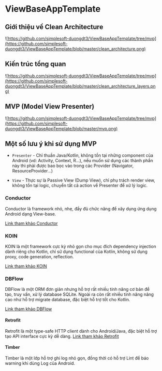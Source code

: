 # ViewBaseAppTemplate

Giới thiệu về Clean Architecture
-----------------
![https://github.com/simplesoft-duongdt3/ViewBaseAppTemplate/tree/mvp](https://github.com/simplesoft-duongdt3/ViewBaseAppTemplate/blob/master/clean_architecture.png)

Kiến trúc tổng quan
-----------------
![https://github.com/simplesoft-duongdt3/ViewBaseAppTemplate/tree/mvp](https://github.com/simplesoft-duongdt3/ViewBaseAppTemplate/blob/master/clean_architecture_layers.png)

MVP (Model View Presenter)
-----------------
![https://github.com/simplesoft-duongdt3/ViewBaseAppTemplate/tree/mvp](https://github.com/simplesoft-duongdt3/ViewBaseAppTemplate/blob/master/mvp.png)

Một số lưu ý khi sử dụng MVP
-----------------
 * `Presenter` - Chỉ thuần Java/Kotlin, không tồn tại những component của Android (vd: Activity, Context, R...), nếu muốn sử dụng các thành phần này thì phải được bao bọc vào trong các Provider (Navigator, ResourceProvider...)
 
 * `View` - Thực sự là Passive View (Dump View), chỉ phụ trách render view, không tồn tại logic, chuyển tất cả action về Presenter để xử lý logic.


### Conductor

Conductor là framework nhỏ, nhẹ, đầy đủ chức năng để xây dụng ứng dụng Android dạng View-base.

[Link tham khảo Conductor](https://github.com/bluelinelabs/conductor/tree/master)

### KOIN
KOIN là một framework cực kỳ nhỏ gọn cho mục đích dependency injection dành riêng cho Kotlin, chỉ sử dụng functional của Kotlin, không sử dụng proxy, code generation, reflection.

[Link tham khảo KOIN](https://insert-koin.io)

### DBFlow
DBFlow là một ORM đơn giản nhưng hỗ trợ rất nhiều tính năng cơ bản để tạo, truy vấn, xử lý database SQLite. Ngoài ra còn rất nhiều tính năng nâng cao như hỗ trợ migrate database, đặc biệt hỗ trợ tốt cho Kotlin.

[Link tham khảo DBFlow](https://github.com/Raizlabs/DBFlow)

#### Retrofit
Retrofit là một type-safe HTTP client dành cho Android/Java, đặc biệt hỗ trợ tạo API interface cực kỳ dễ dàng.
[Link tham khảo Retrofit](https://github.com/square/retrofit)

#### Timber
Timber là một lớp hỗ trợ ghi log nhỏ gọn, đồng thời có hỗ trợ Lint để báo warning khi dùng Log của Android.
